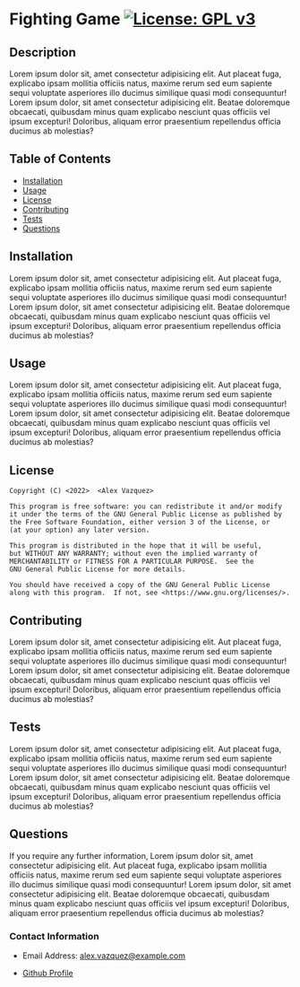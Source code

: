 
# Fighting Game [![License: GPL v3](https://img.shields.io/badge/License-GPLv3-blue.svg)](https://www.gnu.org/licenses/gpl-3.0)

## Description

Lorem ipsum dolor sit, amet consectetur adipisicing elit. Aut placeat fuga, explicabo ipsam mollitia officiis natus, maxime rerum sed eum sapiente sequi voluptate asperiores illo ducimus similique quasi modi consequuntur! Lorem ipsum dolor, sit amet consectetur adipisicing elit. Beatae doloremque obcaecati, quibusdam minus quam explicabo nesciunt quas officiis vel ipsum excepturi! Doloribus, aliquam error praesentium repellendus officia ducimus ab molestias?

## Table of Contents

* [Installation](#installation)
* [Usage](#usage)
* [License](#license)
* [Contributing](#contributing)
* [Tests](#tests)
* [Questions](#questions)
    
## Installation

Lorem ipsum dolor sit, amet consectetur adipisicing elit. Aut placeat fuga, explicabo ipsam mollitia officiis natus, maxime rerum sed eum sapiente sequi voluptate asperiores illo ducimus similique quasi modi consequuntur! Lorem ipsum dolor, sit amet consectetur adipisicing elit. Beatae doloremque obcaecati, quibusdam minus quam explicabo nesciunt quas officiis vel ipsum excepturi! Doloribus, aliquam error praesentium repellendus officia ducimus ab molestias?

## Usage

Lorem ipsum dolor sit, amet consectetur adipisicing elit. Aut placeat fuga, explicabo ipsam mollitia officiis natus, maxime rerum sed eum sapiente sequi voluptate asperiores illo ducimus similique quasi modi consequuntur! Lorem ipsum dolor, sit amet consectetur adipisicing elit. Beatae doloremque obcaecati, quibusdam minus quam explicabo nesciunt quas officiis vel ipsum excepturi! Doloribus, aliquam error praesentium repellendus officia ducimus ab molestias?

## License

    Copyright (C) <2022>  <Alex Vazquez>

    This program is free software: you can redistribute it and/or modify
    it under the terms of the GNU General Public License as published by
    the Free Software Foundation, either version 3 of the License, or
    (at your option) any later version.
        
    This program is distributed in the hope that it will be useful,
    but WITHOUT ANY WARRANTY; without even the implied warranty of
    MERCHANTABILITY or FITNESS FOR A PARTICULAR PURPOSE.  See the
    GNU General Public License for more details.
        
    You should have received a copy of the GNU General Public License
    along with this program.  If not, see <https://www.gnu.org/licenses/>.
    

## Contributing
Lorem ipsum dolor sit, amet consectetur adipisicing elit. Aut placeat fuga, explicabo ipsam mollitia officiis natus, maxime rerum sed eum sapiente sequi voluptate asperiores illo ducimus similique quasi modi consequuntur! Lorem ipsum dolor, sit amet consectetur adipisicing elit. Beatae doloremque obcaecati, quibusdam minus quam explicabo nesciunt quas officiis vel ipsum excepturi! Doloribus, aliquam error praesentium repellendus officia ducimus ab molestias?

## Tests

Lorem ipsum dolor sit, amet consectetur adipisicing elit. Aut placeat fuga, explicabo ipsam mollitia officiis natus, maxime rerum sed eum sapiente sequi voluptate asperiores illo ducimus similique quasi modi consequuntur! Lorem ipsum dolor, sit amet consectetur adipisicing elit. Beatae doloremque obcaecati, quibusdam minus quam explicabo nesciunt quas officiis vel ipsum excepturi! Doloribus, aliquam error praesentium repellendus officia ducimus ab molestias?

## Questions

If you require any further information, Lorem ipsum dolor sit, amet consectetur adipisicing elit. Aut placeat fuga, explicabo ipsam mollitia officiis natus, maxime rerum sed eum sapiente sequi voluptate asperiores illo ducimus similique quasi modi consequuntur! Lorem ipsum dolor, sit amet consectetur adipisicing elit. Beatae doloremque obcaecati, quibusdam minus quam explicabo nesciunt quas officiis vel ipsum excepturi! Doloribus, aliquam error praesentium repellendus officia ducimus ab molestias?

### Contact Information

* Email Address: alex.vazquez@example.com

* [Github Profile](https://github.com/avazque008")

